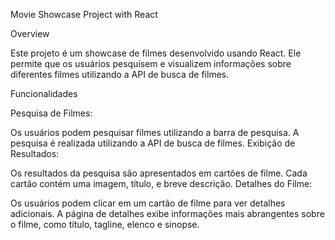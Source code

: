 
Movie Showcase Project with React


Overview

Este projeto é um showcase de filmes desenvolvido usando React. Ele permite que os usuários pesquisem e visualizem informações sobre diferentes filmes utilizando a API de busca de filmes.

Funcionalidades

Pesquisa de Filmes:

Os usuários podem pesquisar filmes utilizando a barra de pesquisa.
A pesquisa é realizada utilizando a API de busca de filmes.
Exibição de Resultados:

Os resultados da pesquisa são apresentados em cartões de filme.
Cada cartão contém uma imagem, título, e breve descrição.
Detalhes do Filme:

Os usuários podem clicar em um cartão de filme para ver detalhes adicionais.
A página de detalhes exibe informações mais abrangentes sobre o filme, como título, tagline, elenco e sinopse.
